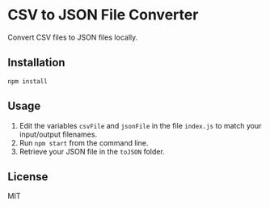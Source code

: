 # CSV to JSON File Converter

Convert CSV files to JSON files locally.

## Installation

`npm install`

## Usage

1. Edit the variables `csvFile` and `jsonFile` in the file `index.js` to match your input/output filenames.
2. Run `npm start` from the command line.
3. Retrieve your JSON file in the `toJSON` folder.

## License

MIT
